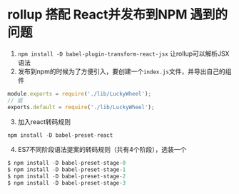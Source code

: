 # rollup 搭配 React并发布到NPM 遇到的问题
1. `npm install -D babel-plugin-transform-react-jsx` 让rollup可以解析JSX语法
2. 发布到npm的时候为了方便引入，要创建一个`index.js`文件，并导出自己的组件
```js
module.exports = require('./lib/LuckyWheel');
// 或
exports.default = require('./lib/LuckyWheel');
```
3. 加入react转码规则
```js
npm install -D babel-preset-react
```
4. ES7不同阶段语法提案的转码规则（共有4个阶段），选装一个
```js
$ npm install -D babel-preset-stage-0
$ npm install -D babel-preset-stage-1
$ npm install -D babel-preset-stage-2
$ npm install -D babel-preset-stage-3
```
